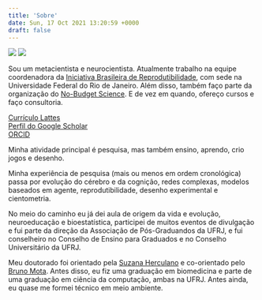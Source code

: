 ```yaml
---
title: 'Sobre'
date: Sun, 17 Oct 2021 13:20:59 +0000
draft: false
---
```


[![](https://kneves.org/wp-content/uploads/2021/10/20190909_170109.jpg?w=300)](https://kneves.org/wp-content/uploads/2021/10/20190909_170109.jpg) [![](https://kneves.org/wp-content/uploads/2021/10/foto6.png?w=300)](https://kneves.org/wp-content/uploads/2021/10/foto6.png)

Sou um metacientista e neurocientista. Atualmente trabalho na equipe coordenadora da [Iniciativa Brasileira de Reprodutibilidade](https://www.reprodutibilidade.bio.br/), com sede na Universidade Federal do Rio de Janeiro. Além disso, também faço parte da organização do [No-Budget Science](https://no-budget-science.github.io/). E de vez em quando, ofereço cursos e faço consultoria.

[Currículo Lattes](http://buscatextual.cnpq.br/buscatextual/visualizacv.do?id=K4321229T8)  
[Perfil do Google Scholar](https://scholar.google.com.br/citations?user=j_Qu3R8AAAAJ&hl=en)  
[ORCID](https://orcid.org/0000-0001-9519-4909)

Minha atividade principal é pesquisa, mas também ensino, aprendo, crio jogos e desenho.

Minha experiência de pesquisa (mais ou menos em ordem cronológica) passa por evolução do cérebro e da cognição, redes complexas, modelos baseados em agente, reprodutibilidade, desenho experimental e cientometria.

No meio do caminho eu já dei aula de origem da vida e evolução, neuroeducação e bioestatística, participei de muitos eventos de divulgação e fui parte da direção da Associação de Pós-Graduandos da UFRJ, e fui conselheiro no Conselho de Ensino para Graduados e no Conselho Universitário da UFRJ.

Meu doutorado foi orientado pela [Suzana Herculano](http://suzanaherculanohouzel.com/) e co-orientado pelo [Bruno Mota](https://twitter.com/metabiolab). Antes disso, eu fiz uma graduação em biomedicina e parte de uma graduação em ciência da computação, ambas na UFRJ. Antes ainda, eu quase me formei técnico em meio ambiente.